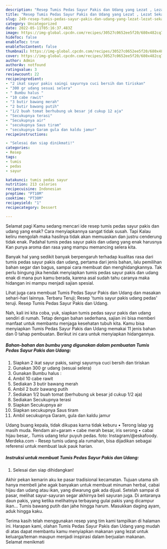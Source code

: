 ```yaml
---
description: "Resep Tumis Pedas Sayur Pakis dan Udang yang Lezat , Lezat Sekali"
title: "Resep Tumis Pedas Sayur Pakis dan Udang yang Lezat , Lezat Sekali"
slug: 249-resep-tumis-pedas-sayur-pakis-dan-udang-yang-lezat-lezat-sekali
category: Uncategorized
date: 2022-05-11T05:16:37.483Z
image: https://img-global.cpcdn.com/recipes/30527c0652ee5f20/680x482cq70/tumis-pedas-sayur-pakis-dan-udang-foto-resep-utama.jpg
hideToc: false
enableToc: true
enableTocContent: false
thumbnail: https://img-global.cpcdn.com/recipes/30527c0652ee5f20/680x482cq70/tumis-pedas-sayur-pakis-dan-udang-foto-resep-utama.jpg
cover: https://img-global.cpcdn.com/recipes/30527c0652ee5f20/680x482cq70/tumis-pedas-sayur-pakis-dan-udang-foto-resep-utama.jpg
author: Admin
authorAv: notfound
ratingvalue: 3
reviewcount: 22
recipeingredient:
- "2 ikat sayur pakis saingi sayurnya cuci bersih dan tiriskan"
- "300 gr udang sesuai selera"
- " Bumbu halus "
- "10 cabe rawit"
- "3 butir bawang merah"
- "2 butir bawang putih"
- "1/2 buah tomat berhubung uk besar jd cukup 12 aja"
- "Secukupnya terasi"
- "Secukupnya air"
- "secukupnya Saus tiram"
- "secukupnya Garam gula dan kaldu jamur"
recipeinstructions:

- "Selesai dan siap dinikmati!"
categories:
- Resep
tags:
- tumis
- pedas
- sayur

katakunci: tumis pedas sayur 
nutrition: 213 calories
recipecuisine: Indonesian
preptime: "PT10M"
cooktime: "PT30M"
recipeyield: "1"
recipecategory: Dessert

---
```



Selamat pagi Kamu sedang mencari ide resep tumis pedas sayur pakis dan udang yang enak? Cara menyiapkannya sangat tidak susah. Tapi Kalau keliru mengolah maka hasilnya tidak akan memuaskan dan justru cenderung tidak enak. Padahal tumis pedas sayur pakis dan udang yang enak harusnya Kan punya aroma dan rasa yang mampu memancing selera kita.


Banyak hal yang sedikit banyak berpengaruh terhadap kualitas rasa dari tumis pedas sayur pakis dan udang, pertama dari jenis bahan, lalu pemilihan bahan segar dan bagus, sampai cara membuat dan menghidangkannya. Tak perlu bingung jika hendak menyiapkan tumis pedas sayur pakis dan udang enak di mana pun kamu berada, karena asal sudah tahu caranya maka hidangan ini mampu menjadi sajian spesial.

Lihat juga cara membuat Tumis Pedas Sayur Pakis dan Udang dan masakan sehari-hari lainnya. Terbaru Teruji; Resep &#39;tumis sayur pakis udang pedas&#39; teruji. Resep Tumis Pedas Sayur Pakis dan Udang.


Nah, kali ini kita coba, yuk, siapkan tumis pedas sayur pakis dan udang sendiri di rumah. Tetap dengan bahan sederhana, sajian ini bisa memberi manfaat untuk membantu menjaga kesehatan tubuh kita. Kamu bisa menyiapkan Tumis Pedas Sayur Pakis dan Udang memakai 11 jenis bahan dan 0 tahap pembuatan. Berikut ini cara untuk menyiapkan hidangannya.

<!--inarticleads1-->

##### Bahan-bahan dan bumbu yang digunakan dalam pembuatan Tumis Pedas Sayur Pakis dan Udang:

1. Siapkan 2 ikat sayur pakis, saingi sayurnya cuci bersih dan tiriskan
1. Gunakan 300 gr udang (sesuai selera)
1. Gunakan  Bumbu halus :
1. Ambil 10 cabe rawit
1. Sediakan 3 butir bawang merah
1. Ambil 2 butir bawang putih
1. Sediakan 1/2 buah tomat (berhubung uk besar jd cukup 1/2 aja)
1. Sediakan Secukupnya terasi
1. Siapkan Secukupnya air
1. Siapkan secukupnya Saus tiram
1. Ambil secukupnya Garam, gula dan kaldu jamur


Udang buang kepala, tidak dikupas karna tidak keburu • Terong lalap yg masih muda. Rendam air+garam • cabe merah besar, iris serong • cabai hijau besar,. Tumis udang telur puyuh pedas. foto: Instagram/@eskafoody. Merdeka.com - Resep tumis udang ala rumahan, bisa dijadikan sebagai referensi untuk membuat lauk pauk harian. 

<!--inarticleads2-->

##### Instruksi untuk membuat Tumis Pedas Sayur Pakis dan Udang:


1. Selesai dan siap dihidangkan!

Akhir pekan kemarin aku ke pasar tradisional kecamatan. Tujuan utama sih hanya membeli jahe agak banyakan untuk membuat minuman herbal, cabai hijau dan udang atau ikan, yang diwarung gak ada dijual. Setelah sampai di pasar, melihat sayur-sayuran segar akhirnya beli sayuran juga. Di antaranya daun pakis, yang ketika melihatnya terbayang gulai pakis yang dicampur ikan… Tumis bawang putih dan jahe hingga harum. Masukkan daging ayam, aduk hingga kaku. 

Terima kasih telah menggunakan resep yang tim kami tampilkan di halaman ini. Harapan kami, olahan Tumis Pedas Sayur Pakis dan Udang yang mudah di atas dapat membantu kamu menyiapkan makanan yang lezat untuk keluarga/teman maupun menjadi inspirasi dalam berjualan makanan. Selamat menikmati
